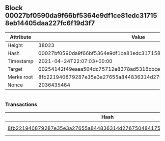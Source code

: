 ## Block 00027bf0590da9f66bf5364e9df1ce81edc317158eb14405daa227fc6f19d3f7

Attribute | Value
--- | ---
Height | 38023
Hash | 00027bf0590da9f66bf5364e9df1ce81edc317158eb14405daa227fc6f19d3f7
Timestamp | 2021-04-24T22:07:03+00:00
Target | 00254142f49eaaa504dc75712e8378ad5316cbcead634704b3734b6271167cc4
Merke root | 8fb221940879287e35e3a27655a844836314d2767504841751694c4d81b78427
Nonce | 2036435464

```

```

### Transactions

Hash | Amount
--- | ---
[8fb221940879287e35e3a27655a844836314d2767504841751694c4d81b78427](8fb221940879287e35e3a27655a844836314d2767504841751694c4d81b78427.md) | 10.00000000 SKEPTI 
